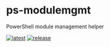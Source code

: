 # ps-modulemgmt
PowerShell module management helper

[![latest](https://github.com/archmachina/ps-modulemgmt/workflows/latest/badge.svg)](https://github.com/archmachina/ps-modulemgmt/actions?query=workflow%3Alatest) [![release](https://github.com/archmachina/ps-modulemgmt/workflows/release/badge.svg)](https://github.com/archmachina/ps-modulemgmt/actions?query=workflow%3AVersioned)
